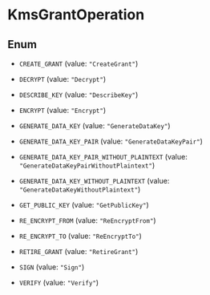 

# KmsGrantOperation

## Enum


* `CREATE_GRANT` (value: `"CreateGrant"`)

* `DECRYPT` (value: `"Decrypt"`)

* `DESCRIBE_KEY` (value: `"DescribeKey"`)

* `ENCRYPT` (value: `"Encrypt"`)

* `GENERATE_DATA_KEY` (value: `"GenerateDataKey"`)

* `GENERATE_DATA_KEY_PAIR` (value: `"GenerateDataKeyPair"`)

* `GENERATE_DATA_KEY_PAIR_WITHOUT_PLAINTEXT` (value: `"GenerateDataKeyPairWithoutPlaintext"`)

* `GENERATE_DATA_KEY_WITHOUT_PLAINTEXT` (value: `"GenerateDataKeyWithoutPlaintext"`)

* `GET_PUBLIC_KEY` (value: `"GetPublicKey"`)

* `RE_ENCRYPT_FROM` (value: `"ReEncryptFrom"`)

* `RE_ENCRYPT_TO` (value: `"ReEncryptTo"`)

* `RETIRE_GRANT` (value: `"RetireGrant"`)

* `SIGN` (value: `"Sign"`)

* `VERIFY` (value: `"Verify"`)



